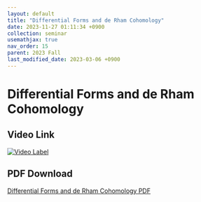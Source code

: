 ```yaml
---
layout: default
title: "Differential Forms and de Rham Cohomology"
date: 2023-11-27 01:11:34 +0900
collection: seminar
usemathjax: true
nav_order: 15
parent: 2023 Fall
last_modified_date: 2023-03-06 +0900
---
```

# Differential Forms and de Rham Cohomology
<!-- ## <center> Abstract </center>
Francis Guthrie claimed in 1852 the four color problem. We
proof two essential lemmas and then solve six color problem. We expand
the proof of six color problem into five, four color problem. Kempe
published this proof in 1879. However the flaw was discovered in 1890
by Heawood. Although flawed, Kempe’s idea was used as one of a basic
tool. -->
## Video Link

[![Video Label](https://img.youtube.com/vi/RmKs5wDof6o/hqdefault.jpg)](https://youtu.be/RmKs5wDof6o)

## PDF Download

<a target='_blank' href='download/de_rham.pdf'>Differential Forms and de Rham Cohomology PDF</a>